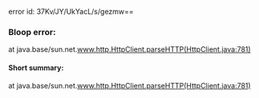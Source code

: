 error id: 37Kv/JY/UkYacL/s/gezmw==
### Bloop error:

at java.base/sun.net.www.http.HttpClient.parseHTTP(HttpClient.java:781)
#### Short summary: 

at java.base/sun.net.www.http.HttpClient.parseHTTP(HttpClient.java:781)